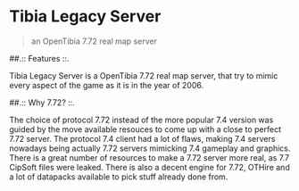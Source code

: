 # Tibia Legacy Server
>an OpenTibia 7.72 real map server

##.:: Features ::.

Tibia Legacy Server is a OpenTibia 7.72 real map server, that try to mimic every aspect of the game as it is in the year of 2006.
 
##.:: Why 7.72? ::.

The choice of protocol 7.72 instead of the more popular 7.4 version was guided by the move available resouces to come up with a close to perfect 7.72 server. The protocol 7.4 client had a lot of flaws, making 7.4 servers nowadays being actually 7.72 servers mimicking 7.4 gameplay and graphics. There is a great number of resources to make a 7.72 server more real, as 7.7 CipSoft files were leaked. There is also a decent engine for 7.72, OTHire and a lot of datapacks available to pick stuff already done from.